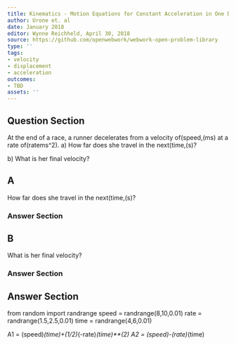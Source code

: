 ```yaml
---
title: Kinematics - Motion Equations for Constant Acceleration in One Dimension
author: Urone et. al
date: January 2018
editor: Wynne Reichheld, April 30, 2018
source: https://github.com/openwebwork/webwork-open-problem-library
type: ''
tags:
- velocity
- displacement
- acceleration
outcomes:
- TBD
assets: ''
---
```


## Question Section 

At the end of a race, a runner decelerates from a velocity of(speed,(ms) at a rate of(ratems^2).
a) How far does she travel in the next(time,(s)?
 
b) What is her final velocity?
## A
How far does she travel in the next(time,(s)?
### Answer Section
## B
What is her final velocity?
### Answer Section


## Answer Section

from random import randrange
speed = randrange(8,10,0.01)
rate = randrange(1.5,2.5,0.01)
time = randrange(4,6,0.01)

A1 = (speed)*(time)+(1/2)*(-rate)*(time)**(2)
A2 = (speed)-(rate)*(time)